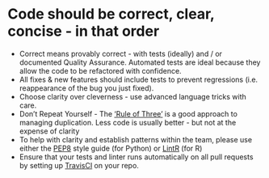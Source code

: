 # Code should be correct, clear, concise - in that order
* Correct means provably correct - with tests (ideally) and / or documented Quality Assurance.  Automated tests are ideal because they allow the code to be refactored with confidence.
* All fixes & new features should include tests to prevent regressions (i.e. reappearance of the bug you just fixed).
* Choose clarity over cleverness - use advanced language tricks with care.
* Don’t Repeat Yourself - The [‘Rule of Three’](https://en.wikipedia.org/wiki/Rule_of_three_(computer_programming)) is a good approach to managing duplication. Less code is usually better - but not at the expense of clarity
* To help with clarity and establish patterns within the team, please use either the [PEP8](https://pypi.python.org/pypi/pep8) style guide (for Python) or [LintR](https://github.com/jimhester/lintr) (for R)
* Ensure that your tests and linter runs automatically on all pull requests by setting up [TravisCI](https://travis-ci.org/) on your repo.
